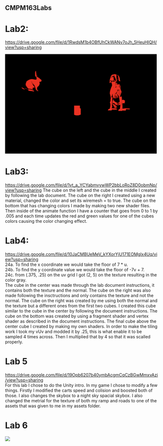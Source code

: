 ## CMPM163Labs
# Lab2:
https://drive.google.com/file/d/1RwdsM1b4OBfUhCkWANv7oJh_5HeuHIQH/view?usp=sharing

<img src= "lab2/part2_scene_screenshot.png" width=500 >

# Lab3:
https://drive.google.com/file/d/1vt_a_YCYabmvywWP2bbLoRoZ8D0obmNp/view?usp=sharing
The cube on the left and the cube in the middle I created by following the lab document. The cube on the right I created using a new material, changed the color and set its wiremesh = to true. The cube on the bottom that has changing colors I made by making two new shader files. Then inside of the animate function I have a counter that goes from 0 to 1 by .005 and each time updates the red and green values for one of the cubes colors causing the color changing effect.

# Lab4:
https://drive.google.com/file/d/10JaCMBUeMeV_kYXorYjU171EOMglx4Uq/view?usp=sharing  
24a. To find the x coordinate we would take the floor of 7 * u.  
24b. To find the y coordinate value we would take the floor of -7v + 7.  
24c. from (.375, .25) on the uv grid I got (2, 5) on the texture resulting in the color gray.  
The cube in the center was made through the lab document instructions, it contains both the texture and the normal. The cube on the right was also made following the insctructions and only contains the texture and not the normal. The cube on the right was created by me using both the normal and the texture but a different ones from the first two cubes. I created this cube similar to the cube in the center by following the document instructions. The cube on the bottom was created by using a fragment shader and vertex shader as described in the document instructions. The final cube above the center cube I created by making my own shaders. In order to make the tiling work I took my vUv and modded it by .25, this is what enable it to be sampled 4 times across. Then I multiplied that by 4 so that it was scalled properly.
  
# Lab 5  
https://drive.google.com/file/d/19Opb6207b40ymbAcgmCqCzBGwMmxvAzi/view?usp=sharing  
For this lab I chose to do the Unity intro. In my game I chose to modify a few things. Firstly I modified the carts speed and colision and boosted both of those. I also changes the skybox to a night sky spacial skybox. I also changed the metrial for the texture of both my ramp and roads to one of the assets that was given to me in my assets folder.  

# Lab 6  

<img src= "lab6/Screen_Shot_2020-05-12_at_3.30.14_PM.png" width=500 >
